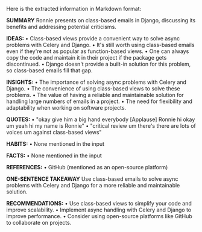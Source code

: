Here is the extracted information in Markdown format:

**SUMMARY**
Ronnie presents on class-based emails in Django, discussing its benefits and addressing potential criticisms.

**IDEAS:**
• Class-based views provide a convenient way to solve async problems with Celery and Django.
• It's still worth using class-based emails even if they're not as popular as function-based views.
• One can always copy the code and maintain it in their project if the package gets discontinued.
• Django doesn't provide a built-in solution for this problem, so class-based emails fill that gap.

**INSIGHTS:**
• The importance of solving async problems with Celery and Django.
• The convenience of using class-based views to solve these problems.
• The value of having a reliable and maintainable solution for handling large numbers of emails in a project.
• The need for flexibility and adaptability when working on software projects.

**QUOTES:**
• "okay give him a big hand everybody [Applause] Ronnie hi okay um yeah hi my name is Ronnie"
• "critical review um there's there are lots of voices um against class-based views"

**HABITS:**
• None mentioned in the input

**FACTS:**
• None mentioned in the input

**REFERENCES:**
• GitHub (mentioned as an open-source platform)

**ONE-SENTENCE TAKEAWAY**
Use class-based emails to solve async problems with Celery and Django for a more reliable and maintainable solution.

**RECOMMENDATIONS:**
• Use class-based views to simplify your code and improve scalability.
• Implement async handling with Celery and Django to improve performance.
• Consider using open-source platforms like GitHub to collaborate on projects.

